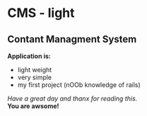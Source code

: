 CMS - light 
==================
Contant Managment System
-------------------------

**Application is:**
- light weight
- very simple
- my first project (nOOb knowledge of rails)


*Have a great day and thanx for reading this.*    
**You are awsome!**

